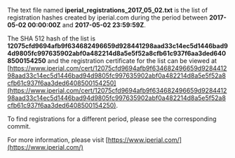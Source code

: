 The text file named **iperial_registrations_2017_05_02.txt** is the list of registration hashes created by iperial.com during the period between **2017-05-02 00:00:00Z** and **2017-05-02 23:59:59Z**.

The SHA 512 hash of the list is **12075cfd9694afb9f634682496659d928441298aad33c14ec5d1446bad94d9805fc997635902abf0a482214d8a5e5f52a8cfb61c937f6aa3ded6408500154250** and the registration certificate for the list can be viewed at [https://www.iperial.com/cert/12075cfd9694afb9f634682496659d928441298aad33c14ec5d1446bad94d9805fc997635902abf0a482214d8a5e5f52a8cfb61c937f6aa3ded6408500154250](https://www.iperial.com/cert/12075cfd9694afb9f634682496659d928441298aad33c14ec5d1446bad94d9805fc997635902abf0a482214d8a5e5f52a8cfb61c937f6aa3ded6408500154250).

To find registrations for a different period, please see the corresponding commit.

For more information, please visit [https://www.iperial.com/](https://www.iperial.com/)

